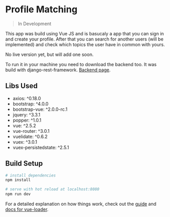 # Profile Matching

> In Development

This app was build using Vue JS and is basucaly a app that you can sign in and
create your profile. After that you can search for another users
(will be implemented) and check which topics the user have in common with
yours.

No live version yet, but will add one soon.

To run it in your machine you need to download the backend too. It was build
with django-rest-framework. [Backend page](https://github.com/diegommarino/profile_matching_django).

## Libs Used

- axios: ^0.18.0
- bootstrap: ^4.0.0
- bootstrap-vue: ^2.0.0-rc.1
- jquery: ^3.3.1
- popper: ^1.0.1
- vue: ^2.5.2
- vue-router: ^3.0.1
- vuelidate: ^0.6.2
- vuex: ^3.0.1
- vuex-persistedstate: ^2.5.1

## Build Setup

``` bash
# install dependencies
npm install

# serve with hot reload at localhost:8080
npm run dev
```

For a detailed explanation on how things work, check out the [guide](http://vuejs-templates.github.io/webpack/) and [docs for vue-loader](http://vuejs.github.io/vue-loader).
